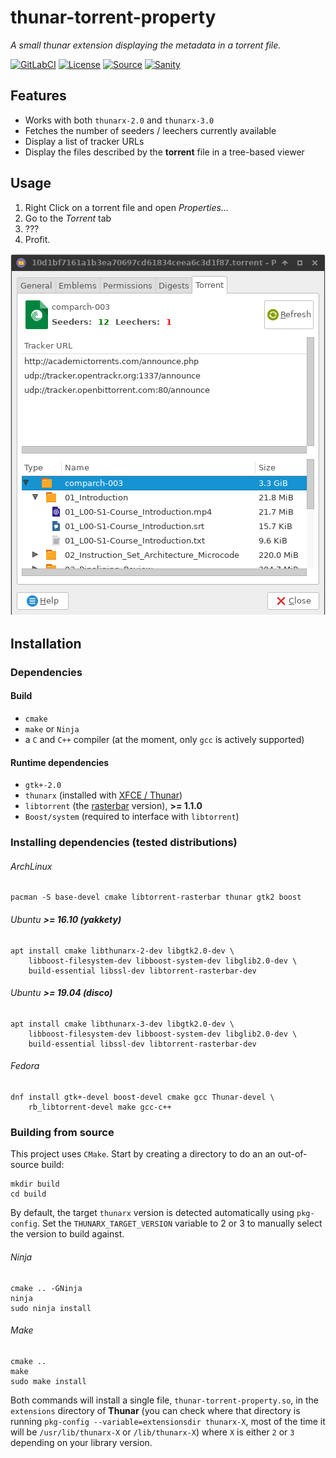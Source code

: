 # thunar-torrent-property

*A small thunar extension displaying the metadata in a torrent file.*

[![GitLabCI](https://img.shields.io/gitlab/pipeline/althonos/thunar-torrent-property?logo=GitLab&style=flat-square&maxAge=3600)](https://gitlab.com/althonos/thunar-torrent-property/commits/master)
[![License](https://img.shields.io/badge/license-GPLv3-blue.svg?logo=gnu&style=flat-square&maxAge=2678400)](https://choosealicense.com/licenses/gpl-3.0/)
[![Source](https://img.shields.io/badge/source-GitHub-303030.svg?logo=github&maxAge=2678400&style=flat-square)](https://github.com/althonos/thunar-torrent-property/)
[![Sanity](https://img.shields.io/codacy/grade/9172fcaad5724418b72ace8b31ba5874?logo=codacy&style=flat-square)](https://www.codacy.com/app/althonos/thunar-torrent-property)

## Features

* Works with both `thunarx-2.0` and `thunarx-3.0`
* Fetches the number of seeders / leechers currently available
* Display a list of tracker URLs
* Display the files described by the **torrent** file in a
  tree-based viewer

## Usage

1. Right Click on a torrent file and open *Properties...*
2. Go to the *Torrent* tab
3. ???
4. Profit.

![Torrent property page](/static/showcase.png)

## Installation

### Dependencies

#### Build

* `cmake`
* `make` or `Ninja`
* a `C` and `C++` compiler (at the moment, only `gcc` is actively supported)


#### Runtime dependencies

* `gtk+-2.0`
* `thunarx` (installed with [XFCE / Thunar](http://docs.xfce.org/xfce/thunar/start))
* `libtorrent` (the [rasterbar](http://www.libtorrent.org/) version), **>= 1.1.0**
* `Boost/system` (required to interface with `libtorrent`)


### Installing dependencies (tested distributions)

###### ArchLinux

```
pacman -S base-devel cmake libtorrent-rasterbar thunar gtk2 boost
```

###### Ubuntu **>= 16.10 (yakkety)**

```
apt install cmake libthunarx-2-dev libgtk2.0-dev \
    libboost-filesystem-dev libboost-system-dev libglib2.0-dev \
    build-essential libssl-dev libtorrent-rasterbar-dev
```

###### Ubuntu **>= 19.04 (disco)**
```
apt install cmake libthunarx-3-dev libgtk2.0-dev \
    libboost-filesystem-dev libboost-system-dev libglib2.0-dev \
    build-essential libssl-dev libtorrent-rasterbar-dev
```

###### Fedora

```
dnf install gtk+-devel boost-devel cmake gcc Thunar-devel \
    rb_libtorrent-devel make gcc-c++
```


### Building from source

This project uses `CMake`. Start by creating a directory to do an
an out-of-source build:
```
mkdir build
cd build
```

By default, the target `thunarx` version is detected automatically
using `pkg-config`. Set the `THUNARX_TARGET_VERSION` variable to
2 or 3 to manually select the version to build against.


###### Ninja

```
cmake .. -GNinja
ninja
sudo ninja install
```

###### Make
```
cmake ..
make
sudo make install
```


Both commands will install a single file, `thunar-torrent-property.so`,
in the `extensions` directory of **Thunar** (you can check where that
directory is running `pkg-config --variable=extensionsdir thunarx-X`,
most of the time it will be `/usr/lib/thunarx-X` or `/lib/thunarx-X`)
where `X` is either `2` or `3` depending on your library version.
